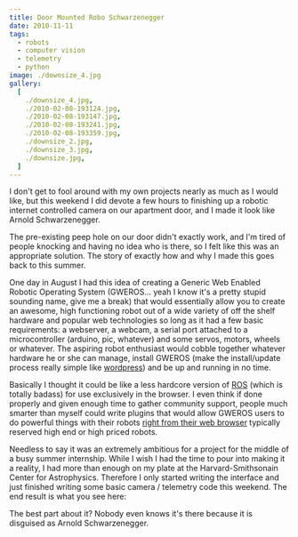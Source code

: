 ```yaml
---
title: Door Mounted Robo Schwarzenegger
date: 2010-11-11
tags:
  - robots
  - computer vision
  - telemetry
  - python
image: ./downsize_4.jpg
gallery:
  [
    ./downsize_4.jpg,
    ./2010-02-08-193124.jpg,
    ./2010-02-08-193147.jpg,
    ./2010-02-08-193241.jpg,
    ./2010-02-08-193359.jpg,
    ./downsize_2.jpg,
    ./downsize_3.jpg,
    ./downsize.jpg,
  ]
---
```


I don't get to fool around with my own projects nearly as much as I would like, but this weekend I did devote a few hours to finishing up a robotic internet controlled camera on our apartment door, and I made it look like Arnold Schwarzenegger.

The pre-existing peep hole on our door didn't exactly work, and I'm tired of people knocking and having no idea who is there, so I felt like this was an appropriate solution. The story of exactly how and why I made this goes back to this summer.

One day in August I had this idea of creating a Generic Web Enabled Robotic Operating System (GWEROS... yeah I know it's a pretty stupid sounding name, give me a break) that would essentially allow you to create an awesome, high functioning robot out of a wide variety of off the shelf hardware and popular web technologies so long as it had a few basic requirements: a webserver, a webcam, a serial port attached to a microcontroller (arduino, pic, whatever) and some servos, motors, wheels or whatever. The aspiring robot enthusiast would cobble together whatever hardware he or she can manage, install GWEROS (make the install/update process really simple like [wordpress](http://codex.wordpress.org/Installing_WordPress)) and be up and running in no time.

Basically I thought it could be like a less hardcore version of [ROS](http://www.ros.org/wiki/) (which is totally badass) for use exclusively in the browser. I even think if done properly and given enough time to gather community support, people much smarter than myself could write plugins that would allow GWEROS users to do powerful things with their robots [right from their web browser](http://mjpg-streamer.svn.sourceforge.net/viewvc/mjpg-streamer/mjpg-streamer/www/javascript_motiondetection.html?revision=83&view=markup&pathrev=83) typically reserved high end or high priced robots.

Needless to say it was an extremely ambitious for a project for the middle of a busy summer internship. While I wish I had the time to pour into making it a reality, I had more than enough on my plate at the Harvard-Smithsonain Center for Astrophysics. Therefore I only started writing the interface and just finished writing some basic camera / telemetry code this weekend. The end result is what you see here:

The best part about it? Nobody even knows it's there because it is disguised as Arnold Schwarzenegger.
